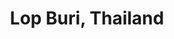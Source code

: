 ---
title: Lop Buri, Thailand
category: blog
lat: 14.80226
lng: 100.61427
image: https://s3-us-west-2.amazonaws.com/travels2013/2014-01-08 23:06:26 PST.jpg
observation: 20140108230626PST
---
